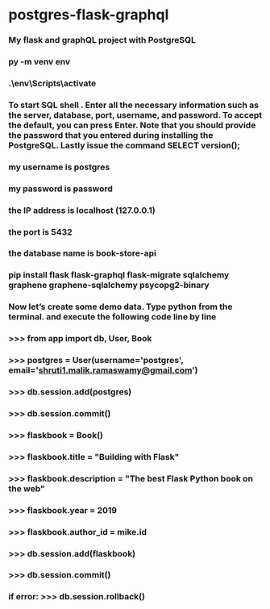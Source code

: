 # postgres-flask-graphql

### My flask and graphQL project with PostgreSQL

### py -m venv env

### .\env\Scripts\activate

### To start SQL shell . Enter all the necessary information such as the server, database, port, username, and password. To accept the default, you can press Enter. Note that you should provide the password that you entered during installing the PostgreSQL. Lastly issue the command SELECT version();

### my username is postgres

### my password is password

### the IP address is localhost (127.0.0.1)

### the port is 5432

### the database name is book-store-api

### pip install flask flask-graphql flask-migrate sqlalchemy graphene graphene-sqlalchemy psycopg2-binary

### Now let’s create some demo data. Type python from the terminal. and execute the following code line by line

### >>> from app import db, User, Book

### >>> postgres = User(username='postgres', email='shruti1.malik.ramaswamy@gmail.com')

### >>> db.session.add(postgres)

### >>> db.session.commit()

### >>> flaskbook = Book()

### >>> flaskbook.title = "Building with Flask"

### >>> flaskbook.description = "The best Flask Python book on the web"

### >>> flaskbook.year = 2019

### >>> flaskbook.author_id = mike.id

### >>> db.session.add(flaskbook)

### >>> db.session.commit()

### if error: >>> db.session.rollback()
